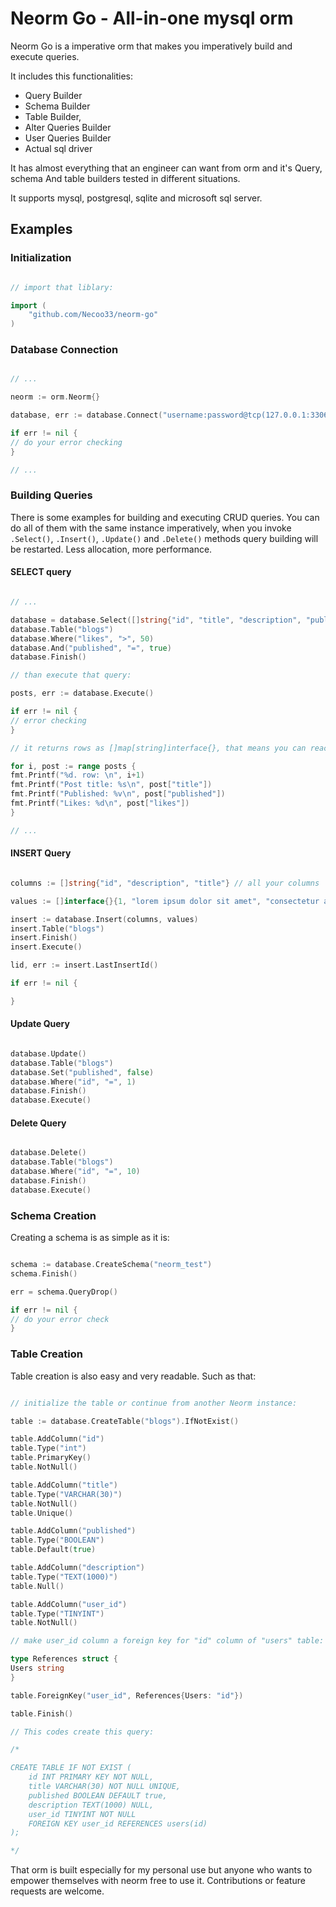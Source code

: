 # Neorm Go - All-in-one mysql orm

Neorm Go is a imperative orm that makes you imperatively build and execute queries.

It includes this functionalities:

* Query Builder
* Schema Builder
* Table Builder,
* Alter Queries Builder
* User Queries Builder
* Actual sql driver

It has almost everything that an engineer can want from orm and it's Query, schema And table builders tested in different situations.

It supports mysql, postgresql, sqlite and microsoft sql server.

## Examples

### Initialization

```go

// import that liblary:

import (
    "github.com/Necoo33/neorm-go"
)

```

### Database Connection

```go

// ...

neorm := orm.Neorm{}

database, err := database.Connect("username:password@tcp(127.0.0.1:3306)/schema_name", "mysql") // schema name not necessary

if err != nil {
// do your error checking
}

// ...

```

### Building Queries

There is some examples for building and executing CRUD queries. You can do all of them with the same instance imperatively, when you invoke `.Select()`, `.Insert()`, `.Update()` and `.Delete()` methods query building will be restarted. Less allocation, more performance.

#### SELECT query

```go

// ...

database = database.Select([]string{"id", "title", "description", "published", "likes", "comments"})
database.Table("blogs")
database.Where("likes", ">", 50)
database.And("published", "=", true)
database.Finish()

// than execute that query:

posts, err := database.Execute()

if err != nil {
// error checking    
}

// it returns rows as []map[string]interface{}, that means you can reach rows similar to php's associative array':

for i, post := range posts {
fmt.Printf("%d. row: \n", i+1)
fmt.Printf("Post title: %s\n", post["title"])
fmt.Printf("Published: %v\n", post["published"])
fmt.Printf("Likes: %d\n", post["likes"])
}

// ...

```

#### INSERT Query

```go

columns := []string{"id", "description", "title"} // all your columns

values := []interface{}{1, "lorem ipsum dolor sit amet", "consectetur adipiscing elit!"} // all your values ordinarily

insert := database.Insert(columns, values)
insert.Table("blogs")
insert.Finish()
insert.Execute()

lid, err := insert.LastInsertId()

if err != nil {

}

```

#### Update Query

```go

database.Update()
database.Table("blogs")
database.Set("published", false)
database.Where("id", "=", 1)
database.Finish()
database.Execute()

```

#### Delete Query

```go

database.Delete()
database.Table("blogs")
database.Where("id", "=", 10)
database.Finish()
database.Execute()

```

### Schema Creation

Creating a schema is as simple as it is:

```go

schema := database.CreateSchema("neorm_test")
schema.Finish()

err = schema.QueryDrop()

if err != nil {
// do your error check
}

```

### Table Creation

Table creation is also easy and very readable. Such as that:

```go

// initialize the table or continue from another Neorm instance:

table := database.CreateTable("blogs").IfNotExist()

table.AddColumn("id")
table.Type("int")
table.PrimaryKey()
table.NotNull()

table.AddColumn("title")
table.Type("VARCHAR(30)")
table.NotNull()
table.Unique()

table.AddColumn("published")
table.Type("BOOLEAN")
table.Default(true)

table.AddColumn("description")
table.Type("TEXT(1000)")
table.Null()

table.AddColumn("user_id")
table.Type("TINYINT")
table.NotNull()

// make user_id column a foreign key for "id" column of "users" table:

type References struct {
Users string
}

table.ForeignKey("user_id", References{Users: "id"})

table.Finish()

// This codes create this query:

/* 

CREATE TABLE IF NOT EXIST (
    id INT PRIMARY KEY NOT NULL,
    title VARCHAR(30) NOT NULL UNIQUE,
    published BOOLEAN DEFAULT true,
    description TEXT(1000) NULL,
    user_id TINYINT NOT NULL
    FOREIGN KEY user_id REFERENCES users(id)
);

*/

```

That orm is built especially for my personal use but anyone who wants to empower themselves with neorm free to use it. Contributions or feature requests are welcome.
